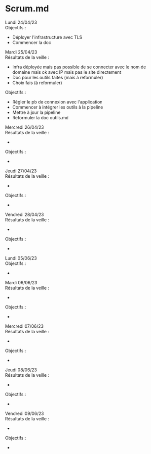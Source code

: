 # Scrum.md 

Lundi 24/04/23  
Objectifs :

* Déployer l'infrastructure avec TLS
* Commencer la doc

Mardi 25/04/23  
Résultats de la veille :

* Infra déployée mais pas possible de se connecter avec le nom de domaine mais ok avec IP mais pas le site directement
* Doc pour les outils faites (mais à reformuler)
* Choix fais (à reformuler)

Objectifs :

* Régler le pb de connexion avec l'application
* Commencer à intégrer les outils à la pipeline
* Mettre à jour la pipeline
* Reformuler la doc outils.md

Mercredi 26/04/23  
Résultats de la veille :

* 

Objectifs :

* 

Jeudi 27/04/23  
Résultats de la veille :

* 

Objectifs :

* 

Vendredi 28/04/23  
Résultats de la veille :

* 

Objectifs :

* 

Lundi 05/06/23  
Objectifs :

* 

Mardi 06/06/23  
Résultats de la veille :

* 

Objectifs :

* 

Mercredi 07/06/23    
Résultats de la veille :

* 

Objectifs :

* 

Jeudi 08/06/23    
Résultats de la veille :

* 

Objectifs :

* 

Vendredi 09/06/23    
Résultats de la veille :

* 

Objectifs :

* 
